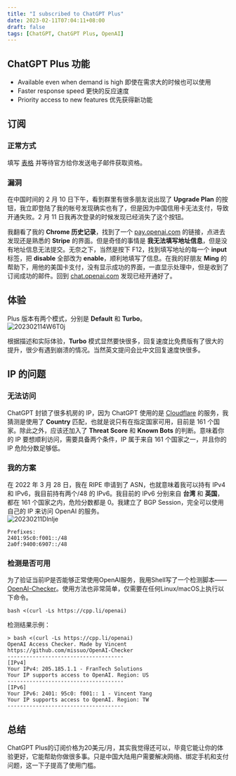 ```yaml
---
title: "I subscribed to ChatGPT Plus"
date: 2023-02-11T07:04:11+08:00
draft: false
tags: [ChatGPT, ChatGPT Plus, OpenAI]
---
```


## ChatGPT Plus 功能
- Available even when demand is high 即使在需求大的时候也可以使用
- Faster response speed 更快的反应速度
- Priority access to new features 优先获得新功能

## 订阅
### 正常方式
填写 [表格](https://docs.google.com/forms/d/e/1FAIpQLScee6ST3o-kZDjlw1ROfUNyjuRBwGdcoewxjCULNejbP5hdzQ/viewform) 并等待官方给你发送电子邮件获取资格。

### 漏洞
在中国时间的 2 月 10 日下午，看到群里有很多朋友说出现了 **Upgrade Plan** 的按钮，我立即登陆了我的帐号发现确实也有了，但是因为中国信用卡无法支付，导致开通失败。2 月 11 日我再次登录的时候发现已经消失了这个按钮。  

我翻看了我的 **Chrome 历史记录**，找到了一个 [pay.openai.com](https://pay.openai.com) 的链接，点进去发现还是熟悉的 **Stripe** 的界面。但是奇怪的事情是 **我无法填写地址信息**，但是没有地址信息无法提交。无奈之下，当然是按下 F12，找到填写地址的每一个 **input** 标签，把 **disable** 全部改为 **enable**，顺利地填写了信息。在我的好朋友 **Ming** 的帮助下，用他的美国卡支付，没有显示成功的界面，一直显示处理中，但是收到了订阅成功的邮件。回到 [chat.openai.com](https://chat.openai.com) 发现已经开通好了。

## 体验
Plus 版本有两个模式，分别是 **Default** 和 **Turbo**。  
![202302114W6T0j](https://r2.qwq.mx/blog/202302114W6T0j.png)

根据描述和实际体验，**Turbo** 模式显然要快很多，回复速度比免费版有了很大的提升，很少有遇到崩溃的情况。当然英文提问会比中文回复速度快很多。  

## IP 的问题
### 无法访问
ChatGPT 封锁了很多机房的 IP，因为 ChatGPT 使用的是 [Cloudflare](https://cloudflare.com) 的服务，我猜测是使用了 **Country** 匹配，也就是说只有在指定国家可用，目前是 161 个国家。除此之外，应该还加入了 **Threat Score** 和 **Known Bots** 的判断。意味着你的 IP 要想顺利访问，需要具备两个条件，IP 属于来自 161 个国家之一，并且你的 IP 危险分数足够低。  

### 我的方案
在 2022 年 3 月 28 日，我在 RIPE 申请到了 ASN，也就意味着我可以持有 IPv4 和 IPv6，我目前持有两个/48 的 IPv6。我目前的 IPv6 分别来自 **台湾** 和 **英国**，都在 161 个国家之内，危险分数都是 0。我建立了 BGP Session，完全可以使用自己的 IP 来访问 OpenAI 的服务。  
![20230211Dlnlje](https://r2.qwq.mx/blog/20230211Dlnlje.png)
```
Prefixes:
2401:95c0:f001::/48
2a0f:9400:6907::/48
```

### 检测是否可用
为了验证当前IP是否能够正常使用OpenAI服务，我用Shell写了一个检测脚本——[OpenAI-Checker](https://github.com/missuo/OpenAI-Checker)。使用方法也非常简单，仅需要在任何Linux/macOS上执行以下命令。
```shell
bash <(curl -Ls https://cpp.li/openai)
```
检测结果示例：
```
> bash <(curl -Ls https://cpp.li/openai)
OpenAI Access Checker. Made by Vincent
https://github.com/missuo/OpenAI-Checker
-------------------------------------
[IPv4]
Your IPv4: 205.185.1.1 - FranTech Solutions
Your IP supports access to OpenAI. Region: US
-------------------------------------
[IPv6]
Your IPv6: 2401: 95c0: f001:: 1 - Vincent Yang
Your IP supports access to OpenAI. Region: TW
-------------------------------------
```
## 总结
ChatGPT Plus的订阅价格为20美元/月，其实我觉得还可以，毕竟它能让你的体验更好，它能帮助你做很多事。只是中国大陆用户需要解决网络、绑定手机和支付问题，这一下子提高了使用门槛。
